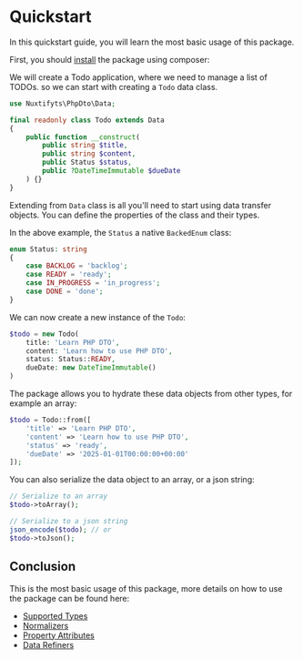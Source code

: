 Quickstart
=

In this quickstart guide, you will learn the most basic usage of this package.

First, you should [install](https://github.com/nuxtifyts/php-dto?tab=readme-ov-file#installation) the package using composer:

We will create a Todo application, where we need to manage a list of TODOs. so we can start
with creating a `Todo` data class.

```php
use Nuxtifyts\PhpDto\Data;

final readonly class Todo extends Data
{
    public function __construct(
        public string $title,
        public string $content,
        public Status $status,
        public ?DateTimeImmutable $dueDate
    ) {}
}
```

Extending from `Data` class is all you'll need to start using data transfer objects. 
You can define the properties of the class and their types.

In the above example, the `Status` a native `BackedEnum` class:

```php
enum Status: string
{
    case BACKLOG = 'backlog';
    case READY = 'ready';
    case IN_PROGRESS = 'in_progress';
    case DONE = 'done';
}
```

We can now create a new instance of the `Todo`:

```php
$todo = new Todo(
    title: 'Learn PHP DTO',
    content: 'Learn how to use PHP DTO',
    status: Status::READY,
    dueDate: new DateTimeImmutable()
)
```

The package allows you to hydrate these data objects from other types, for example an array:

```php
$todo = Todo::from([
    'title' => 'Learn PHP DTO',
    'content' => 'Learn how to use PHP DTO',
    'status' => 'ready',
    'dueDate' => '2025-01-01T00:00:00+00:00'
]);
```

You can also serialize the data object to an array, or a json string:

```php
// Serialize to an array
$todo->toArray();

// Serialize to a json string
json_encode($todo); // or
$todo->toJson();
```

Conclusion
-

This is the most basic usage of this package, more details on how to use the package 
can be found here:

- [Supported Types](https://github.com/nuxtifyts/php-dto/blob/main/docs/SupportedTypes.md)
- [Normalizers](https://github.com/nuxtifyts/php-dto/blob/main/docs/Normalizers.md)
- [Property Attributes](https://github.com/nuxtifyts/php-dto/blob/main/docs/PropertyAttributes.md)
- [Data Refiners](https://github.com/nuxtifyts/php-dto/blob/main/docs/DataRefiners.md)
